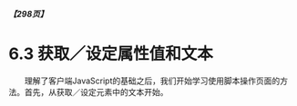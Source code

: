 ##### 【298页】
# 6.3 **获取／设定属性值和文本**
&emsp;&emsp;理解了客户端JavaScript的基础之后，我们开始学习使用脚本操作页面的方法。首先，从获取／设定元素中的文本开始。